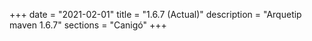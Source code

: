 +++
date        = "2021-02-01"
title       = "1.6.7 (Actual)"
description = "Arquetip maven 1.6.7"
sections    = "Canigó"
+++